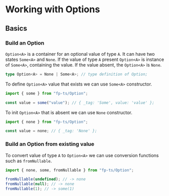 # Working with Options

## Basics

### Build an Option

`Option<A>` is a container for an optional value of type `A`. It can have two states `Some<A>` and `None`. If the value of type `A` present `Option<A>` is instance of `Some<A>`, containing the value. If the value absent, the `Option<A>` is `None`.

```ts
type Option<A> = None | Some<A>; // type definition of Option;
```

To define `Option<A>` value that exists we can use `Some<A>` constructor.

```ts
import { some } from "fp-ts/Option";

const value = some("value"); // { _tag: 'Some', value: 'value' };
```

To init `Option<A>` that is absent we can use `None` constructor.

```ts
import { none } from "fp-ts/Option";

const value = none; // { _tag: 'None' };
```

### Build an Option from existing value

To convert value of type `A` to `Option<A>` we can use conversion functions such as `fromNullable`.

```ts
import { none, some, fromNullable } from "fp-ts/Option";

fromNullable(undefined); // -> none
fromNullable(null); // -> none
fromNullable(1); // -> some(1)
```

